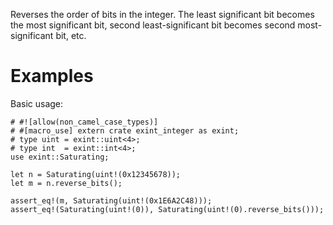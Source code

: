 Reverses the order of bits in the integer. The least significant bit becomes the
most significant bit, second least-significant bit becomes second
most-significant bit, etc.

# Examples

Basic usage:

```
# #![allow(non_camel_case_types)]
# #[macro_use] extern crate exint_integer as exint;
# type uint = exint::uint<4>;
# type int  = exint::int<4>;
use exint::Saturating;

let n = Saturating(uint!(0x12345678));
let m = n.reverse_bits();

assert_eq!(m, Saturating(uint!(0x1E6A2C48)));
assert_eq!(Saturating(uint!(0)), Saturating(uint!(0).reverse_bits()));
```
